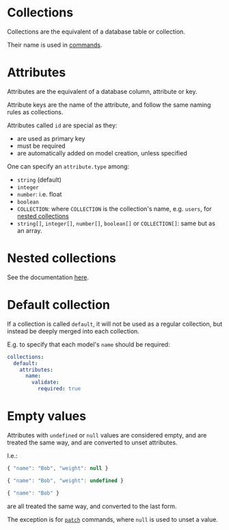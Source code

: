 # Collections

Collections are the equivalent of a database table or collection.

Their name is used in [commands](crud.md).

# Attributes

Attributes are the equivalent of a database column, attribute or key.

Attribute keys are the name of the attribute, and follow the same naming rules
as collections.

Attributes called `id` are special as they:
  - are used as primary key
  - must be required
  - are automatically added on model creation, unless specified

One can specify an `attribute.type` among:
  - `string` (default)
  - `integer`
  - `number`: i.e. float
  - `boolean`
  - `COLLECTION`: where `COLLECTION` is the collection's name, e.g. `users`,
    for [nested collections](#nested-collections)
  - `string[]`, `integer[]`, `number[]`, `boolean[]` or `COLLECTION[]`: same but
    as an array.

# Nested collections

See the documentation [here](relations.md).

# Default collection

If a collection is called `default`, it will not be used as a regular
collection, but instead be deeply merged into each collection.

E.g. to specify that each model's `name` should be required:

```yml
collections:
  default:
    attributes:
      name:
        validate:
          required: true
```

# Empty values

Attributes with `undefined` or `null` values are considered empty, and are
treated the same way, and are converted to unset attributes.

I.e.:

<!-- eslint-skip -->
```js
{ "name": "Bob", "weight": null }
```

<!-- eslint-skip -->
```js
{ "name": "Bob", "weight": undefined }
```

<!-- eslint-skip -->
```js
{ "name": "Bob" }
```

are all treated the same way, and converted to the last form.

The exception is for [`patch`](crud.md#patch-command) commands, where `null`
is used to unset a value.
